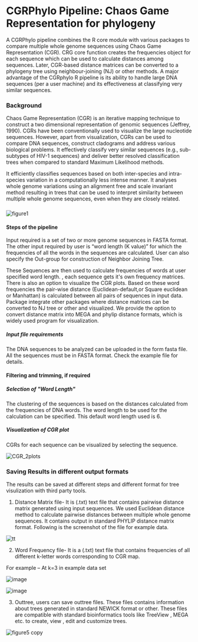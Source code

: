 # CGRPhylo Pipeline: Chaos Game Representation for phylogeny

A CGRPhylo pipeline combines the R core module with various packages to compare multiple whole genome sequences using Chaos Game Representation (CGR). CRG core function creates the frequencies object for each sequence which can be used to calculate distances among sequences. Later, CGR-based distance matrices can be converted to a phylogeny tree using neighbour-joining (NJ) or other methods. A major advantage of the CGRphylo R pipeline is its ability to handle large DNA sequences (per a user machine) and its effectiveness at classifying very similar sequences.

### Background
Chaos Game Representation (CGR) is an iterative mapping technique to construct a two dimensional representation of genomic sequences (Jeffrey, 1990). CGRs have been conventionally used to visualize the large nucleotide sequences. However, apart from visualization, CGRs can be used to compare DNA sequences, construct cladograms and address various biological problems. It effectively classify very similar sequences (e.g., sub-subtypes of HIV-1 sequences) and deliver better resolved classification trees when compared to standard Maximum Likelihood methods. 

It efficiently classifies sequences based on both inter-species and intra-species variation in a computationally less intense manner. It analyses whole genome variations using an alignment free and scale invariant method resulting in trees that can be used to interpret similarity between multiple whole genome sequences, even when they are closely related.

###
![figure1](https://user-images.githubusercontent.com/45668229/195962013-fef235d1-6987-4b98-bab9-7d6083f01e5e.png)

#### Steps of the pipeline

Input required is a set of two or more genome sequences in FASTA format. The other input required by user is “word length (K value)” for which the frequencies of all the words in the sequences are calculated. User can also specify the Out-group for construction of Neighbor Joining Tree. 

These Sequences are then used to calculate frequencies of words at user specified word length. , each sequence gets it's own frequency matrices. There is also an option to visualize the CGR plots. Based on these word frequencies the pair-wise distance (Euclidean-default,or  Square euclidean or Manhattan) is calculated between all pairs of sequences in input data. Package integrate other packages where distance matrices can be converted to NJ tree or other and visualized. We provide the option to convert distance matrix into MEGA and phylip distance formats, which is widely used program for visualization. 

##### Input file requirements

The DNA sequences to be analyzed can be uploaded in the form fasta file. All the sequences must be in FASTA format. Check the example file for details.  

#### Filtering and trimming, if required 


##### Selection of "Word Length"
The clustering of the sequences is based on the distances calculated from the frequencies of DNA words. The word length to be used for the calculation can be specified. This default word length used is 6.  

##### Visualization of CGR plot
CGRs for each sequence can be visualized by selecting the sequence.

![CGR_2plots](https://user-images.githubusercontent.com/45668229/196325788-e054df7d-2689-4e77-89c7-53c9f6797a6c.png)

###  Saving Results in different output formats

The results can be saved at different steps and different format for tree visulization with third party tools.

1) Distance Matrix file- It is (.txt) text file that contains pairwise distance matrix generated using input sequences. We used Euclidean distance method to calculate pairwise distances between multiple whole genome sequences. It contains output in standard PHYLIP distance matrix format. Following is the screenshot of the file for example data.


![tt](https://user-images.githubusercontent.com/45668229/195969269-dd01ab1c-d94b-4e52-9abc-bb8c14474524.png)

 
 2) Word Frequency file- It is a (.txt) text file that contains frequencies of all different k-letter words corresponding to CGR map.

For example – At k=3 in example data set

![image](https://user-images.githubusercontent.com/45668229/186616875-97dcc3aa-0d9d-4f1b-a0f9-4db0f96f8390.png)


![image](https://user-images.githubusercontent.com/45668229/186616980-55dcef85-6164-496f-86c1-add97badadcf.png)

3) Outtree,  users can save outtree files. These files contains information about trees generated in standard NEWICK format or other. These files are compatible with standard bioinformatics tools like TreeView , MEGA etc. to create, view , edit and customize trees.



 ![figure5 copy](https://user-images.githubusercontent.com/45668229/195969475-b84d614e-e43d-4e67-ba25-416a5a102f44.png)

